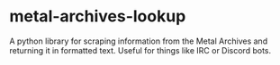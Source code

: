 # metal-archives-lookup
A python library for scraping information from the Metal Archives and returning it in formatted text.  Useful for things like IRC or Discord bots.
